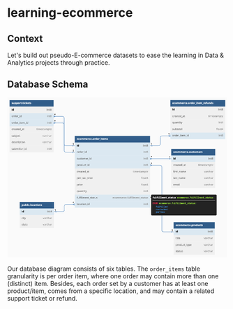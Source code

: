 # learning-ecommerce

## Context

Let's build out pseudo-E-commerce datasets to ease the learning in Data & Analytics projects through practice.

## Database Schema

![schema](./schemas_and_systems/schema.png)

Our database diagram consists of six tables. The `order_items` table granularity is per order item, where one order may contain more than one (distinct) item. Besides, each order set by a customer has at least one product/item, comes from a specific location, and may contain a related support ticket or refund.